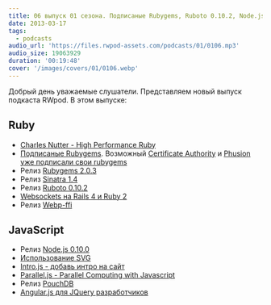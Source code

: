 ```yaml
---
title: 06 выпуск 01 сезона. Подписаные Rubygems, Ruboto 0.10.2, Node.js 0.10.0 и Angular.js для JQuery разработчиков
date: 2013-03-17
tags:
  - podcasts
audio_url: 'https://files.rwpod-assets.com/podcasts/01/0106.mp3'
audio_size: 19063929
duration: '00:19:48'
cover: '/images/covers/01/0106.webp'
---
```


Добрый день уважаемые слушатели. Представляем новый выпуск подкаста RWpod. В этом выпуске:

## Ruby

- [Charles Nutter - High Performance Ruby](https://vimeo.com/61255646)
- [Подписаные Rubygems](http://blog.meldium.com/home/2013/3/3/signed-rubygems-part). Возможный [Certificate Authority](https://www.rubygems-openpgp-ca.org/) и [Phusion уже подписали свои rubygems](http://www.phusion.nl/about/gpg)
- Релиз [Rubygems 2.0.3](http://blog.rubygems.org/2013/03/11/2.0.3-released.html)
- Релиз [Sinatra 1.4](http://rkh.im/sinatra-1.4)
- Релиз [Ruboto 0.10.2](https://github.com/ruboto/ruboto/wiki/Ruboto-0.10.2-release-doc)
- [Websockets на Rails 4 и Ruby 2](http://www.pogoapp.com/blog/posts/websockets-on-rails-4-and-ruby-2)
- Релиз [Webp-ffi](http://leopard.in.ua/webp-ffi/)

## JavaScript

- Релиз [Node.js 0.10.0](http://blog.nodejs.org/2013/03/11/node-v0-10-0-stable/)
- [Использование SVG](http://css-tricks.com/using-svg/)
- [Intro.js - добавь интро на сайт](http://usablica.github.com/intro.js/)
- [Parallel.js - Parallel Computing with Javascript](http://adambom.github.com/parallel.js/)
- Релиз [PouchDB](http://pouchdb.com/)
- [Angular.js для JQuery разработчиков](http://blog.artlogic.com/2013/03/06/angularjs-for-jquery-developers/)
